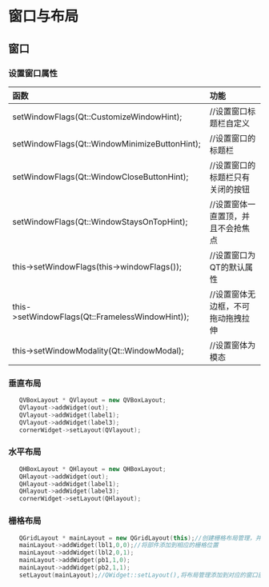 # 窗口与布局

## 窗口

### 设置窗口属性

| 函数 | 功能 |
|:-|:-|
| setWindowFlags(Qt::CustomizeWindowHint); | //设置窗口标题栏自定义|
setWindowFlags(Qt::WindowMinimizeButtonHint); | //设置窗口的标题栏|只有最小化的按钮
setWindowFlags(Qt::WindowCloseButtonHint); | //设置窗口的标题栏只有关闭的按钮
setWindowFlags(Qt::WindowStaysOnTopHint); | //设置窗体一直置顶，并且不会抢焦点
this->setWindowFlags(this->windowFlags()); | //设置窗口为QT的默认属性
this->setWindowFlags(Qt::FramelessWindowHint)); | //设置窗体无边框，不可拖动拖拽拉伸
this->setWindowModality(Qt::WindowModal); | //设置窗体为模态


### 垂直布局

```c++
   QVBoxLayout * QVlayout = new QVBoxLayout;
   QVlayout->addWidget(out);
   QVlayout->addWidget(label1);
   QVlayout->addWidget(label3);
   cornerWidget->setLayout(QVlayout);
```

### 水平布局

```c++
   QHBoxLayout * QHlayout = new QHBoxLayout;
   QHlayout->addWidget(out);
   QHlayout->addWidget(label1);
   QHlayout->addWidget(label3);
   cornerWidget->setLayout(QHlayout);
```

### 栅格布局

```c++
   QGridLayout * mainLayout = new QGridLayout(this);//创建栅格布局管理，并指定父窗口
   mainLayout->addWidget(lbl1,0,0);//将部件添加到相应的栅格位置
   mainLayout->addWidget(lbl2,0,1);
   mainLayout->addWidget(pb1,1,0);
   mainLayout->addWidget(pb2,1,1);
   setLayout(mainLayout);//QWidget::setLayout(),将布局管理添加到对应的窗口部件对象中

```

